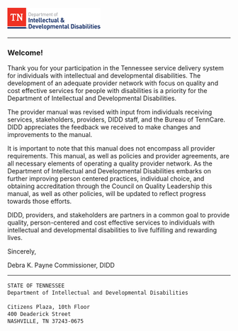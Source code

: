 ![Department of Intellectual and Developmental Disabilities](TN-DIDD_logo_50.png)

---

### Welcome!

Thank you for your participation in the Tennessee service delivery system for individuals with intellectual and developmental disabilities. The development of an adequate provider network with focus on quality and cost effective services for people with disabilities is a priority for the Department of Intellectual and Developmental Disabilities.

The provider manual was revised with input from individuals receiving services, stakeholders, providers, DIDD staff, and the Bureau of TennCare. DIDD appreciates the feedback we received to make changes and improvements to the manual.

It is important to note that this manual does not encompass all provider requirements. This manual, as well as policies and provider agreements, are all necessary elements of operating a quality provider network. As the Department of Intellectual and Developmental Disabilities embarks on further improving person centered practices, individual choice, and obtaining accreditation through the Council on Quality Leadership this manual, as well as other policies, will be updated to reflect progress towards those efforts.

DIDD, providers, and stakeholders are partners in a common goal to provide quality, person-centered and cost effective services to individuals with intellectual and developmental disabilities to live fulfilling and rewarding lives.

Sincerely,

Debra K. Payne
Commissioner, DIDD


---

    STATE OF TENNESSEE
    Department of Intellectual and Developmental Disabilities

    Citizens Plaza, 10th Floor
    400 Deaderick Street
    NASHVILLE, TN 37243-0675